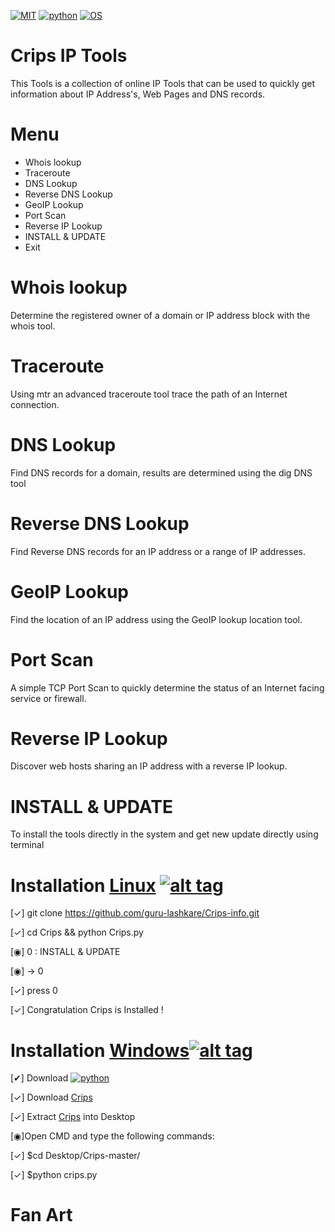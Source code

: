 [![MIT](https://img.shields.io/packagist/l/doctrine/orm.svg)](https://github.com/Manisso/Crips/blob/master/LICENSE) 
[![python](https://img.shields.io/badge/python-2.7-brightgreen.svg)](https://www.python.org/downloads/release/python-2714/)
[![OS](https://img.shields.io/badge/Tested%20On-Linux%20%7C%20Android-yellowgreen.svg)](https://termux.com/)
# Crips IP Tools
This Tools is a collection of online IP Tools that can be used to quickly get information about IP Address's, Web Pages and DNS records.

# Menu
+ Whois lookup
+ Traceroute
+ DNS Lookup
+ Reverse DNS Lookup
+ GeoIP Lookup
+ Port Scan
+ Reverse IP Lookup
+ INSTALL & UPDATE
+ Exit
# Whois lookup
Determine the registered owner of a domain or IP address block with the whois tool.
# Traceroute
Using mtr an advanced traceroute tool trace the path of an Internet connection.
# DNS Lookup
Find DNS records for a domain, results are determined using the dig DNS tool
# Reverse DNS Lookup
Find Reverse DNS records for an IP address or a range of IP addresses.
# GeoIP Lookup
Find the location of an IP address using the GeoIP lookup location tool.
# Port Scan
A simple TCP Port Scan to quickly determine the status of an Internet facing service or firewall.
# Reverse IP Lookup
Discover web hosts sharing an IP address with a reverse IP lookup.
# INSTALL & UPDATE
To install the tools directly in the system and get new update directly using terminal
# Installation [Linux](https://fr.wikipedia.org/wiki/Linux) [![alt tag](http://icons.iconarchive.com/icons/dakirby309/simply-styled/32/OS-Linux-icon.png)](https://fr.wikipedia.org/wiki/Linux)
[✓] git clone https://github.com/guru-lashkare/Crips-info.git

[✓] cd Crips && python Crips.py

[◉] 0 : INSTALL & UPDATE

[◉] -> 0

[✓] press 0 

[✓] Congratulation Crips is Installed !

# Installation [Windows](https://fr.wikipedia.org/wiki/Microsoft_Windows)[![alt tag](http://icons.iconarchive.com/icons/yootheme/social-bookmark/32/social-windows-button-icon.png)](https://fr.wikipedia.org/wiki/Microsoft_Windows)

[✔] Download [![python](https://img.shields.io/badge/python-2.7-brightgreen.svg)](https://www.python.org/downloads/release/python-2714/)

[✓] Download [Crips](https://github.com/guru-lashkare/Crips-info/archive/master.zip)

[✓] Extract [Crips](https://github.com/guru-lashkare/Crips-info/archive/master.zip) into Desktop

[◉]Open CMD and type the following commands:

[✓] $cd Desktop/Crips-master/

[✓] $python crips.py

# Fan Art
